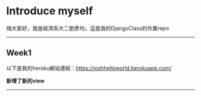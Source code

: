 # Introduce myself

嗨大家好，我是經濟系大二劉彥均，這是我的DjangoClass的作業repo

---
## Week1

以下是我的heroku網站連結：https://joshhelloworld.herokuapp.com/

**新增了新的view** 

---
